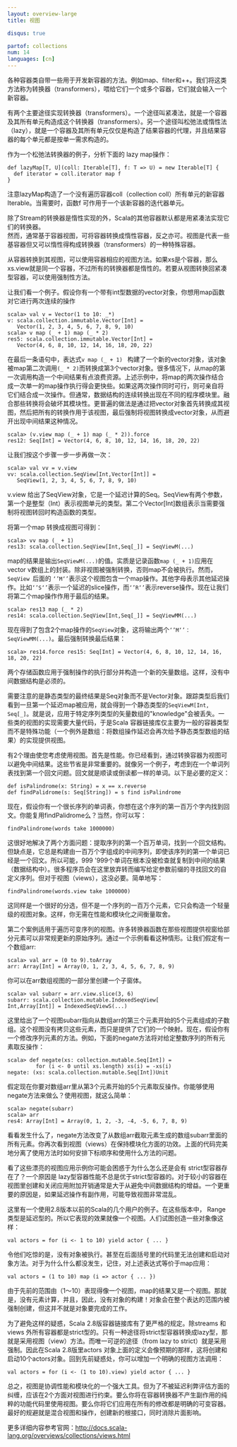 ```yaml
---
layout: overview-large
title: 视图

disqus: true

partof: collections
num: 14
languages: [cn]
---
```


各种容器类自带一些用于开发新容器的方法。例如map、filter和++。我们将这类方法称为转换器（transformers），喂给它们一个或多个容器，它们就会输入一个新容器。

有两个主要途径实现转换器（transformers）。一个途径叫紧凑法，就是一个容器及其所有单元构造成这个转换器（transformers）。另一个途径叫松弛法或惰性法（lazy），就是一个容器及其所有单元仅仅是构造了结果容器的代理，并且结果容器的每个单元都是按单一需求构造的。

作为一个松弛法转换器的例子，分析下面的 lazy map操作：

    def lazyMap[T, U](coll: Iterable[T], f: T => U) = new Iterable[T] {
      def iterator = coll.iterator map f
    }

注意lazyMap构造了一个没有遍历容器coll（collection coll）所有单元的新容器Iterable。当需要时，函数f 可作用于一个该新容器的迭代器单元。

除了Stream的转换器是惰性实现的外，Scala的其他容器默认都是用紧凑法实现它们的转换器。  
然而，通常基于容器视图，可将容器转换成惰性容器，反之亦可。视图是代表一些基容器但又可以惰性得构成转换器（transformers）的一种特殊容器。

从容器转换到其视图，可以使用容器相应的视图方法。如果xs是个容器，那么xs.view就是同一个容器，不过所有的转换器都是惰性的。若要从视图转换回紧凑型容器，可以使用强制性方法。

让我们看一个例子。假设你有一个带有int型数据的vector对象，你想用map函数对它进行两次连续的操作

    scala> val v = Vector(1 to 10: _*)
    v: scala.collection.immutable.Vector[Int] =
       Vector(1, 2, 3, 4, 5, 6, 7, 8, 9, 10)
    scala> v map (_ + 1) map (_ * 2)
    res5: scala.collection.immutable.Vector[Int] = 
       Vector(4, 6, 8, 10, 12, 14, 16, 18, 20, 22)
   
在最后一条语句中，表达式`v map (_ + 1) ` 构建了一个新的vector对象，该对象被map第二次调用`(_ * 2)`而转换成第3个vector对象。很多情况下，从map的第一次调用构造一个中间结果有点浪费资源。上述示例中，将map的两次操作结合成一次单一的map操作执行得会更快些。如果这两次操作同时可行，则可亲自将它们结合成一次操作。但通常，数据结构的连续转换出现在不同的程序模块里。融合那些转换将会破坏其模块性。更普遍的做法是通过把vector对象首先转换成其视图，然后把所有的转换作用于该视图，最后强制将视图转换成vector对象，从而避开出现中间结果这种情况。

    scala> (v.view map (_ + 1) map (_ * 2)).force
    res12: Seq[Int] = Vector(4, 6, 8, 10, 12, 14, 16, 18, 20, 22)  

让我们按这个步骤一步一步再做一次：

    scala> val vv = v.view
    vv: scala.collection.SeqView[Int,Vector[Int]] = 
       SeqView(1, 2, 3, 4, 5, 6, 7, 8, 9, 10)
   
 v.view 给出了SeqView对象，它是一个延迟计算的Seq。SeqView有两个参数，第一个是整型（Int）表示视图单元的类型。第二个Vector[Int]数组表示当需要强制将视图转回时构造函数的类型。  

将第一个map 转换成视图可得到：

    scala> vv map (_ + 1)
    res13: scala.collection.SeqView[Int,Seq[_]] = SeqViewM(...)

map的结果是输出`SeqViewM(...)`的值。实质是记录函数`map (_ + 1)`应用在vector v数组上的封装。除非视图被强制转换，否则map不会被执行。然而，`SeqView `后面的 `‘’M‘’`表示这个视图包含一个map操作。其他字母表示其他延迟操作。比如`‘’S‘’`表示一个延迟的slice操作，而`‘’R‘’`表示reverse操作。现在让我们将第二个map操作作用于最后的结果。

    scala> res13 map (_ * 2)
    res14: scala.collection.SeqView[Int,Seq[_]] = SeqViewMM(...)

现在得到了包含2个map操作的`SeqView`对象，这将输出两个`‘’M‘’： SeqViewMM(...)`。最后强制转换最后结果：

    scala> res14.force res15: Seq[Int] = Vector(4, 6, 8, 10, 12, 14, 16, 18, 20, 22)

两个存储函数应用于强制操作的执行部分并构造一个新的矢量数组。这样，没有中间数据结构是必须的。

需要注意的是静态类型的最终结果是Seq对象而不是Vector对象。跟踪类型后我们看到一旦第一个延迟map被应用，就会得到一个静态类型的`SeqViewM[Int, Seq[_]`。就是说，应用于特定序列类型的矢量数组的"knowledge"会被丢失。一些类的视图的实现需要大量代码，于是Scala 容器链接库仅主要为一般的容器类型而不是特殊功能（一个例外是数组：将数组操作延迟会再次给予静态类型数组的结果）的实现提供视图。

有2个理由使您考虑使用视图。首先是性能。你已经看到，通过转换容器为视图可以避免中间结果。这些节省是非常重要的。就像另一个例子，考虑到在一个单词列表找到第一个回文问题。回文就是顺读或倒读都一样的单词。以下是必要的定义：

    def isPalindrome(x: String) = x == x.reverse
    def findPalidrome(s: Seq[String]) = s find isPalindrome

现在，假设你有一个很长序列的单词表，你想在这个序列的第一百万个字内找到回文。你能复用findPalidrome么？当然，你可以写：

    findPalindrome(words take 1000000)
    
这很好地解决了两个方面问题：提取序列的第一个百万单词，找到一个回文结构。但缺点是，它总是构建由一百万个字组成的中间序列，即使该序列的第一个单词已经是一个回文。所以可能，999 '999个单词在根本没被检查就复制到中间的结果（数据结构中）。很多程序员会在这里放弃转而编写给定参数前缀的寻找回文的自定义序列。但对于视图（views），这没必要。简单地写：

    findPalindrome(words.view take 1000000)

这同样是一个很好的分选，但不是一个序列的一百万个元素，它只会构造一个轻量级的视图对象。这样，你无需在性能和模块化之间衡量取舍。

第二个案例适用于遍历可变序列的视图。许多转换器函数在那些视图提供视窗给部分元素可以非常规更新的原始序列。通过一个示例看看这种情形。让我们假定有一个数组arr:

    scala> val arr = (0 to 9).toArray
    arr: Array[Int] = Array(0, 1, 2, 3, 4, 5, 6, 7, 8, 9)

你可以在arr数组视图的一部分里创建一个子窗体。

    scala> val subarr = arr.view.slice(3, 6)
    subarr: scala.collection.mutable.IndexedSeqView[
    Int,Array[Int]] = IndexedSeqViewS(...)

这里给出了一个视图subarr指向从数组arr的第三个元素开始的5个元素组成的子数组。这个视图没有拷贝这些元素，而只是提供了它们的一个映射。现在，假设你有一个修改序列元素的方法。例如，下面的negate方法将对给定整数序列的所有元素取反操作：

    scala> def negate(xs: collection.mutable.Seq[Int]) =
             for (i <- 0 until xs.length) xs(i) = -xs(i)
    negate: (xs: scala.collection.mutable.Seq[Int])Unit

假定现在你要对数组arr里从第3个元素开始的5个元素取反操作。你能够使用negate方法来做么？使用视图，就这么简单：

    scala> negate(subarr)
    scala> arr
    res4: Array[Int] = Array(0, 1, 2, -3, -4, -5, 6, 7, 8, 9)

看看发生什么了，negate方法改变了从数组arr截取元素生成的数组subarr里面的所有元素。你再次看到视图（views）在保持模块化方面的功效。上面的代码完美地分离了使用方法时如何安排下标顺序和使用什么方法的问题。

看了这些漂亮的视图应用示例你可能会困惑于为什么怎么还是会有 strict型容器存在了？一个原因是 lazy型容器性能不总是优于strict型容器的。对于较小的容器在视图里创建和关闭应用附加开销通常是大于从避免中间数据结构的增益。一个更重要的原因是，如果延迟操作有副作用，可能导致视图非常混乱。

这里有一个使用2.8版本以前的Scala的几个用户的例子。在这些版本中， Range类型是延迟型的。所以它表现的效果就像一个视图。人们试图创造一些对象像这样：

    val actors = for (i <- 1 to 10) yield actor { ... }

令他们吃惊的是，没有对象被执行。甚至在后面括号里的代码里无法创建和启动对象方法。对于为什么什么都没发生，记住，对上述表达式等价于map应用：

    val actors = (1 to 10) map (i => actor { ... })

由于先前的范围由（1～10）表现得像一个视图，map的结果又是一个视图。那就是，没有元素计算，并且，因此，没有对象的构建！对象会在整个表达的范围内被强制创建，但这并不就是对象要完成的工作。

为了避免这样的疑惑，Scala 2.8版容器链接库有了更严格的规定。除streams 和 views 外所有容器都是strict型的。只有一种途径将strict型容器转换成lazy型，那就是采用视图（view）方法。而唯一可逆的途径（from lazy to strict）就是采用强制。因此在Scala 2.8版里actors 对象上面的定义会像预期的那样，这将创建和启动10个actors对象。回到先前疑惑处，你可以增加一个明确的视图方法调用：

    val actors = for (i <- (1 to 10).view) yield actor { ... }

总之，视图是协调性能和模块化的一个强大工具。但为了不被延迟利弊评估方面的纠缠，应该在2个方面对视图进行约束。要么你将在容器转换器不产生副作用的纯粹的功能代码里使用视图。要么你将它们应用在所有的修改都是明确的可变容器。最好的规避就是混合视图和操作，创建新的根接口，同时消除片面影响。

更多详细内容参考官网：http://docs.scala-lang.org/overviews/collections/views.html
